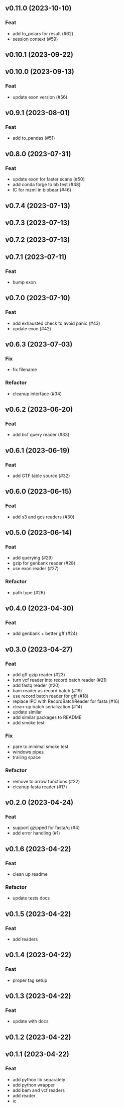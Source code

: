 ## v0.11.0 (2023-10-10)

### Feat

- add to_polars for result (#62)
- session context (#59)

## v0.10.1 (2023-09-22)

## v0.10.0 (2023-09-13)

### Feat

- update exon version (#56)

## v0.9.1 (2023-08-01)

### Feat

- add to_pandas (#51)

## v0.8.0 (2023-07-31)

### Feat

- update exon for faster scans (#50)
- add conda forge to bb test (#48)
- IC for mzml in biobear (#46)

## v0.7.4 (2023-07-13)

## v0.7.3 (2023-07-13)

## v0.7.2 (2023-07-13)

## v0.7.1 (2023-07-11)

### Feat

- bump exon

## v0.7.0 (2023-07-10)

### Feat

- add exhausted check to avoid panic (#43)
- update exon (#42)

## v0.6.3 (2023-07-03)

### Fix

- fix filename

### Refactor

- cleanup interface (#34)

## v0.6.2 (2023-06-20)

### Feat

- add bcf query reader (#33)

## v0.6.1 (2023-06-19)

### Feat

- add GTF table source (#32)

## v0.6.0 (2023-06-15)

### Feat

- add s3 and gcs readers (#30)

## v0.5.0 (2023-06-14)

### Feat

- add querying (#29)
- gzip for genbank reader (#28)
- use exon reader (#27)

### Refactor

- path type (#26)

## v0.4.0 (2023-04-30)

### Feat

- add genbank + better gff (#24)

## v0.3.0 (2023-04-27)

### Feat

- add gff gzip reader (#23)
- turn vcf reader into record batch reader (#21)
- add fastq reader (#20)
- bam reader as record batch (#19)
- use record batch reader for gff (#18)
- replace IPC with RecordBatchReader for fasta (#16)
- clean-up batch serialization (#14)
- update similar
- add similar packages to README
- add smoke test

### Fix

- pare to minimal smoke test
- windows pipes
- trailing space

### Refactor

- remove to arrow functions (#22)
- cleanup fasta reader (#17)

## v0.2.0 (2023-04-24)

### Feat

- support gzipped for fasta/q (#4)
- add error handling (#1)

## v0.1.6 (2023-04-22)

### Feat

- clean up readme

### Refactor

- update tests docs

## v0.1.5 (2023-04-22)

### Feat

- add readers

## v0.1.4 (2023-04-22)

### Feat

- proper tag setup

## v0.1.3 (2023-04-22)

### Feat

- update with docs

## v0.1.2 (2023-04-22)

## v0.1.1 (2023-04-22)

### Feat

- add python lib separately
- add python wrapper
- add bam and vcf readers
- add reader
- ic
